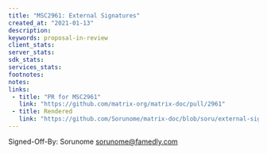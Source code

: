 ```yaml
---
title: "MSC2961: External Signatures"
created_at: "2021-01-13"
description:
keywords: proposal-in-review
client_stats:
server_stats:
sdk_stats:
services_stats:
footnotes:
notes:
links:
 - title: "PR for MSC2961"
   link: "https://github.com/matrix-org/matrix-doc/pull/2961"
 - title: Rendered
   link: "https://github.com/Sorunome/matrix-doc/blob/soru/external-signatures/proposals/2961-external-signatures.md"
---
```


Signed-Off-By: Sorunome <sorunome@famedly.com>
